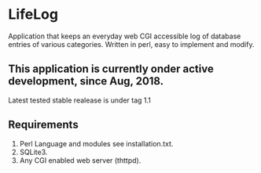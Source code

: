 # LifeLog

Application that keeps an everyday web CGI accessible log of database entries of various categories.
Written in perl, easy to implement and modify.

## This application is currently onder active development, since Aug, 2018.

Latest tested stable realease is under tag 1.1

## Requirements
1. Perl Language and modules see installation.txt.
2. SQLite3.
2. Any CGI enabled web server (thttpd).


